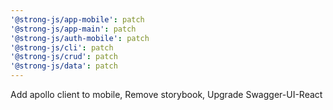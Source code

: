 ```yaml
---
'@strong-js/app-mobile': patch
'@strong-js/app-main': patch
'@strong-js/auth-mobile': patch
'@strong-js/cli': patch
'@strong-js/crud': patch
'@strong-js/data': patch
---
```


Add apollo client to mobile, Remove storybook, Upgrade Swagger-UI-React
